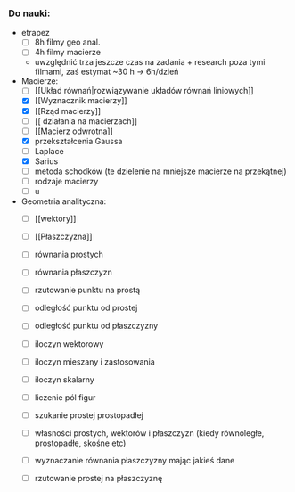 ### Do nauki:
- etrapez
	- [ ] 8h filmy geo anal.
	- [ ] 4h filmy macierze
	- uwzględnić trza jeszcze czas na zadania + research poza tymi filmami, zaś estymat ~30 h -> 6h/dzień
- Macierze:
	- [ ] [[Układ równań|rozwiązywanie układów równań liniowych]]
	- [x] [[Wyznacznik macierzy]]
	- [x] [[Rząd macierzy]]
	- [ ] [[ działania na macierzach]]
	- [ ] [[Macierz odwrotna]]
	- [x] przekształcenia Gaussa
	- [ ] Laplace
	- [x] Sarius
	- [ ] metoda schodków (te dzielenie na mniejsze macierze na przekątnej)
	- [ ] rodzaje macierzy
	- [ ] u
- Geometria analityczna:
  - [ ] [[wektory]]
  - [ ] [[Płaszczyzna]]
  - [ ] równania prostych
  - [ ] równania płaszczyzn
  - [ ] rzutowanie punktu na prostą
  - [ ] odległość punktu od prostej
  - [ ] odległość punktu od płaszczyzny
  - [ ] iloczyn wektorowy
  - [ ] iloczyn mieszany i zastosowania
  - [ ] iloczyn skalarny
  - [ ] liczenie pól figur
  - [ ] szukanie prostej prostopadłej
  - [ ] własności prostych, wektorów i płaszczyzn (kiedy równoległe, prostopadłe, skośne etc)
  - [ ] wyznaczanie równania płaszczyzny mając jakieś dane
  - [ ] rzutowanie prostej na płaszczyznę
  
